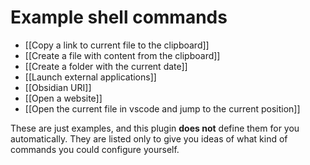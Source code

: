 # Example shell commands
- [[Copy a link to current file to the clipboard]]
- [[Create a file with content from the clipboard]]
- [[Create a folder with the current date]]
- [[Launch external applications]]
- [[Obsidian URI]]
- [[Open a website]]
- [[Open the current file in vscode and jump to the current position]]

These are just examples, and this plugin **does not** define them for you automatically. They are listed only to give you ideas of what kind of commands you could configure yourself.